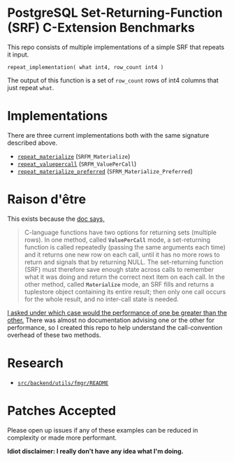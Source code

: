 PostgreSQL Set-Returning-Function (SRF) C-Extension Benchmarks
====

This repo consists of multiple implementations of a simple SRF that repeats it
input.

    repeat_implementation( what int4, row_count int4 )

The output of this function is a set of `row_count` rows of int4 columns that
just repeat `what`.

Implementations
====

There are three current implementations both with the same signature described above.

* [`repeat_materialize`](./implementations/materialize.c) (`SRFM_Materialize`)
* [`repeat_valuepercall`](./implementations/valuepercall.c) (`SRFM_ValuePerCall`)
* [`repeat_materialize_preferred`](implementations/materialize_preferred.c) (`SFRM_Materialize_Preferred`)

Raison d'être
====

This exists because the [doc says,](https://www.postgresql.org/docs/current/xfunc-c.html)

> C-language functions have two options for returning sets (multiple rows). In
> one method, called **`ValuePerCall`** mode, a set-returning function is called
> repeatedly (passing the same arguments each time) and it returns one new row
> on each call, until it has no more rows to return and signals that by
> returning NULL. The set-returning function (SRF) must therefore save enough
> state across calls to remember what it was doing and return the correct next
> item on each call. In the other method, called **`Materialize`** mode, an SRF fills
> and returns a tuplestore object containing its entire result; then only one
> call occurs for the whole result, and no inter-call state is needed.

[I asked under which case would the performance of one be greater than the
other.](https://dba.stackexchange.com/q/301920/2639) There was almost no
documentation advising one or the other for performance, so I created this repo
to help understand the call-convention overhead of these two methods.


Research
====

* [`src/backend/utils/fmgr/README`](https://github.com/postgres/postgres/blob/master/src/backend/utils/fmgr/README)

Patches Accepted
====

Please open up issues if any of these examples can be reduced in complexity or
made more performant.

**Idiot disclaimer: I really don't have any idea what I'm doing.**
